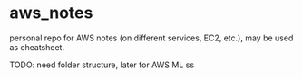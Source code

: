 # aws_notes

personal repo for AWS notes (on different services, EC2, etc.), may be used as cheatsheet.

TODO: need folder structure, later for AWS ML
ss
